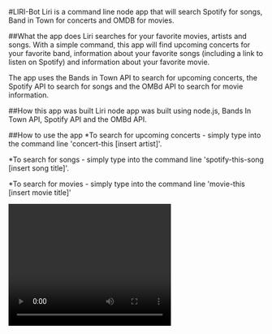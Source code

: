 #LIRI-Bot
Liri is a command line node app that will search Spotify for songs, Band in Town for concerts and OMDB for movies.

##What the app does
Liri searches for your favorite movies, artists and songs. With a simple command, this app will find upcoming concerts for your favorite band, information about your favorite songs (including a link to listen on Spotify) and information about your favorite movie.

The app uses the Bands in Town API to search for upcoming concerts, the Spotify API to search for songs and the OMBd API to search for movie information.

##How this app was built
Liri node app was built using node.js, Bands In Town API, Spotify API and the OMBd API. 

##How to use the app
*To search for upcoming concerts - simply type into the command line 'concert-this [insert artist]'.

*To search for songs - simply type into the command line 'spotify-this-song [insert song title]'.

*To search for movies - simply type into the command line 'movie-this [insert movie title]'

<video width="320" height="240" controls>
  <source src="LIRI-BOT-example.mov" type="video/mp4">
</video>